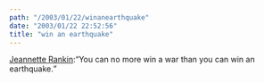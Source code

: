 ```yaml
---
path: "/2003/01/22/winanearthquake" 
date: "2003/01/22 22:52:56" 
title: "win an earthquake" 
---
```

<a href="http://www.quotationspage.com/quotes.php3?author=Jeannette+Rankin">Jeannette Rankin</a>:<q>You can no more win a war than you can win an earthquake.</q>